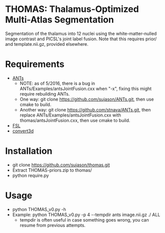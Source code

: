 # THOMAS: Thalamus-Optimized Multi-Atlas Segmentation
Segmentation of the thalamus into 12 nuclei using the white-matter-nulled image contrast and PICSL's joint label fusion.  Note that this requires prior/ and template.nii.gz, provided elsewhere.

# Requirements
- [ANTs](https://github.com/stnava/ANTs.git)
	- NOTE: as of 5/2016, there is a bug in ANTs/Examples/antsJointFusion.cxx when "-x", fixing this might require rebuilding ANTs.
	- One way: git clone https://github.com/sujason/ANTs.git, then use cmake to build.
	- Another way: git clone https://github.com/stnava/ANTs.git, then replace ANTs/Examples/antsJointFusion.cxx with thomas/antsJointFusion.cxx, then use cmake to build.
- [FSL](http://fsl.fmrib.ox.ac.uk/fsl/fslwiki/FslInstallation)
- [convert3d](http://www.itksnap.org/pmwiki/pmwiki.php?n=Downloads.C3D)

# Installation
- git clone https://github.com/sujason/thomas.git
- Extract THOMAS-priors.zip to thomas/
- python require.py

# Usage
- python THOMAS_v0.py -h
- Example: python THOMAS_v0.py -p 4 --tempdir ants image.nii.gz ./ ALL
	- tempdir is often useful in case something goes wrong, you can resume from previous attempts.